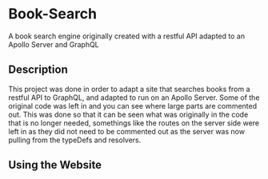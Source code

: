 # Book-Search
A book search engine originally created with a restful API adapted to an Apollo Server and GraphQL

## Description
This project was done in order to adapt a site that searches books from a restful API to GraphQL, and adapted to run on an Apollo Server. Some of the original code was left in and you can see where large parts are commented out.
This was done so that it can be seen what was originally in the code that is no longer needed, somethings like the routes on the server side were left in as they did not need to be commented out as the server was now pulling from the typeDefs and resolvers.

## Using the Website

